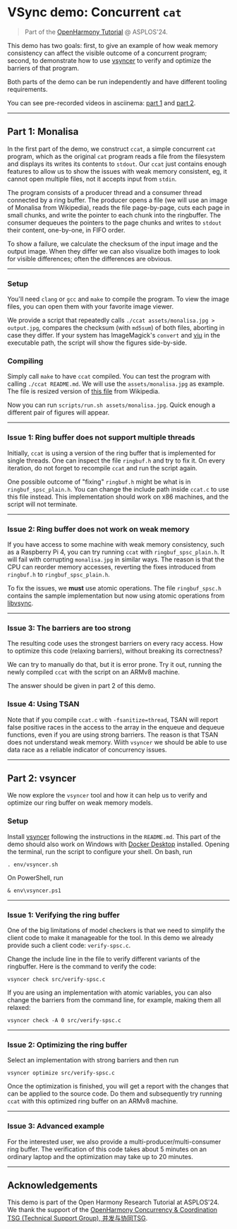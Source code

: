 # VSync demo: Concurrent `cat`

> Part of the [OpenHarmony Tutorial](https://openharmonyos.org/tutorial) @ ASPLOS'24.

This demo has two goals: first, to give an example of how weak memory
consistency can affect the visible outcome of a concurrent program; second,
to demonstrate how to use [vsyncer](https://github.com/open-s4c/vsyncer)
to verify and optimize the barriers of that program.

Both parts of the demo can be run independently and have different tooling
requirements.

You can see pre-recorded videos in asciinema:
[part 1](https://asciinema.org/a/q7048o135HVyhHcuL4bxTzDNR)
and
[part 2](https://asciinema.org/a/wL8MzF1kex4ApcHrXooYONsLK).

---

## Part 1: Monalisa

In the first part of the demo, we construct `ccat`, a simple concurrent `cat`
program, which as the original `cat` program reads a file from the filesystem
and displays its writes its contents to `stdout`.  Our `ccat` just contains
enough features to allow us to show the issues with weak memory consistent,
eg, it cannot open multiple files, not it accepts input from `stdin`.

The program consists of a producer thread and a consumer thread connected
by a ring buffer.  The producer opens a file (we will use an image of
Monalisa from Wikipedia), reads the file page-by-page, cuts each page
in small chunks, and write the pointer to each chunk into the ringbuffer.
The consumer dequeues the pointers to the page chunks and writes to `stdout`
their content, one-by-one, in FIFO order.

To show a failure, we calculate the checksum of the input image and the
output image. When they differ we can also visualize both images to look
for visible differences; often the differences are obvious.

---

### Setup

You'll need `clang` or `gcc` and `make` to compile the program.  To view
the image files, you can open them with your favorite image viewer.

We provide a script that repeatedly calls `./ccat assets/monalisa.jpg >
output.jpg`, compares the checksum (with `md5sum`) of both files, aborting
in case they differ.  If your system has ImageMagick's `convert` and
[viu](https://github.com/atanunq/viu) in the executable path, the script
will show the figures side-by-side.

### Compiling

Simply call `make` to have `ccat` compiled.  You can test
the program with calling `./ccat README.md`.  We will use the
`assets/monalisa.jpg` as example. The file is resized version of [this
file](https://upload.wikimedia.org/wikipedia/commons/e/ec/Mona_Lisa%2C_by_Leonardo_da_Vinci%2C_from_C2RMF_retouched.jpg)
from Wikipedia.

Now you can run `scripts/run.sh assets/monalisa.jpg`. Quick enough
a different pair of figures will appear.

---

### Issue 1: Ring buffer does not support multiple threads

Initially, `ccat` is using a version of the ring buffer that is implemented
for single threads. One can inspect the file `ringbuf.h` and try to fix it. On
every iteration, do not forget to recompile `ccat` and run the script again.

One possible outcome of "fixing" `ringbuf.h` might be what is in
`ringbuf_spsc_plain.h`. You can change the include path inside `ccat.c`
to use this file instead.  This implementation should work on x86 machines,
and the script will not terminate.

---

### Issue 2: Ring buffer does not work on weak memory

If you have access to some machine with weak memory consistency, such as a
Raspberry Pi 4, you can try running `ccat` with `ringbuf_spsc_plain.h`. It
will fail with corrupting `monalisa.jpg` in similar ways. The reason is that
the CPU can reorder memory accesses, reverting the fixes introduced from
`ringbuf.h` to `ringbuf_spsc_plain.h`.

To fix the issues, we **must** use atomic operations. The file `ringbuf_spsc.h`
contains the sample implementation but now using atomic operations from
[libvsync](https://github.com/open-s4c/libvsync).

---

### Issue 3: The barriers are too strong

The resulting code uses the strongest barriers on every racy access. How to
optimize this code (relaxing barriers), without breaking its correctness?

We can try to manually do that, but it is error prone. Try it out, running
the newly compiled `ccat` with the script on an ARMv8 machine.

The answer should be given in part 2 of this demo.

### Issue 4: Using TSAN

Note that if you compile `ccat.c` with `-fsanitize=thread`, TSAN will report
false positive races in the access to the array in the enqueue and dequeue
functions, even if you are using strong barriers. The reason is that TSAN
does not understand weak memory. Wiith `vsyncer` we should be able to use
data race as a reliable indicator of concurrency issues.

---

## Part 2: vsyncer

We now explore the `vsyncer` tool and how it can help us to verify and
optimize our ring buffer on weak memory models.

### Setup

Install [vsyncer](https://github.com/open-s4c/vsyncer) following the
instructions in the `README.md`.  This part of the demo should also work on
Windows with [Docker Desktop](Thttps://www.docker.com/products/docker-desktop)
installed.  Opening the terminal, run the script to configure your shell.
On bash, run

    . env/vsyncer.sh

On PowerShell, run

    & env\vsyncer.ps1

---

### Issue 1: Verifying the ring buffer

One of the big limitations of model checkers is that we need to simplify
the client code to make it manageable for the tool. In this demo we already
provide such a client code: `verify-spsc.c`.

Change the include line in the file to verify different variants of the
ringbuffer.  Here is the command to verify the code:

    vsyncer check src/verify-spsc.c

If you are using an implementation with atomic variables, you can also change
the barriers from the command line, for example, making them all relaxed:

    vsyncer check -A 0 src/verify-spsc.c

---

### Issue 2: Optimizing the ring buffer

Select an implementation with strong barriers and then run

    vsyncer optimize src/verify-spsc.c

Once the optimization is finished, you will get a report with the changes
that can be applied to the source code. Do them and subsequently try running
`ccat` with this optimized ring buffer on an ARMv8 machine.

---

### Issue 3: Advanced example

For the interested user, we also provide a multi-producer/multi-consumer ring
buffer. The verification of this code takes about 5 minutes on an ordinary
laptop and the optimization may take up to 20 minutes.

---

## Acknowledgements

This demo is part of the Open Harmony Research Tutorial at ASPLOS'24.
We thank the support of the [OpenHarmony Concurrency & Coordination TSG
(Technical Support Group), 并发与协同TSG][tsg].

[tsg]: https://www.openharmony.cn/techCommittee/aboutTSG

